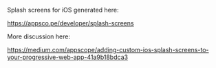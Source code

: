 Splash screens for iOS generated here:

https://appsco.pe/developer/splash-screens

More discussion here:

https://medium.com/appscope/adding-custom-ios-splash-screens-to-your-progressive-web-app-41a9b18bdca3
